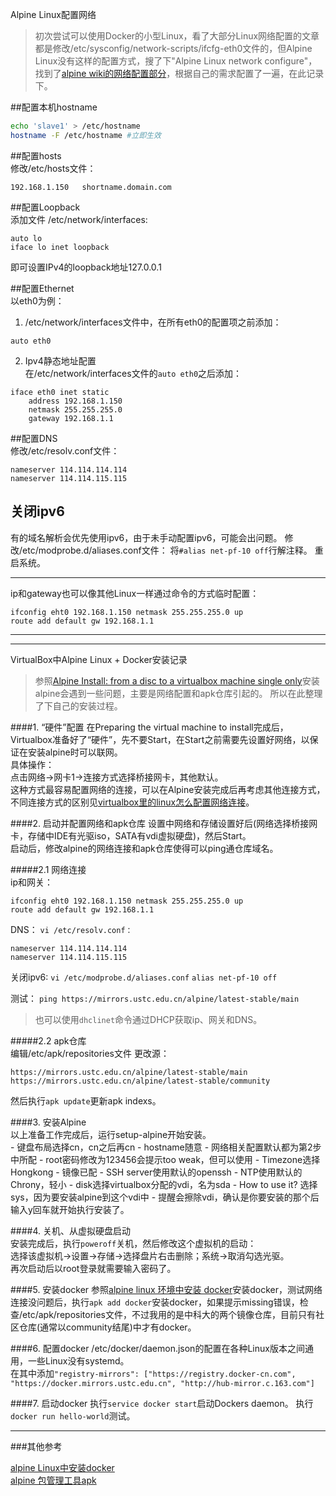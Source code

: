 Alpine Linux配置网络

> 初次尝试可以使用Docker的小型Linux，看了大部分Linux网络配置的文章都是修改/etc/sysconfig/network-scripts/ifcfg-eth0文件的，但Alpine Linux没有这样的配置方式，搜了下"Alpine Linux network configure"，找到了[alpine wiki的网络配置部分](https://wiki.alpinelinux.org/wiki/Configure_Networking)，根据自己的需求配置了一遍，在此记录下。

##配置本机hostname  

```bash
echo 'slave1' > /etc/hostname
hostname -F /etc/hostname #立即生效
```

##配置hosts  
修改/etc/hosts文件：
```
192.168.1.150   shortname.domain.com
```

##配置Loopback  
添加文件 /etc/network/interfaces:
```
auto lo
iface lo inet loopback
```
即可设置IPv4的loopback地址127.0.0.1

##配置Ethernet    
以eth0为例：  

1. /etc/network/interfaces文件中，在所有eth0的配置项之前添加：  
```
auto eth0
```

2. Ipv4静态地址配置    
在/etc/network/interfaces文件的```auto eth0```之后添加：  
```
iface eth0 inet static
	address 192.168.1.150
	netmask 255.255.255.0
	gateway 192.168.1.1
```

##配置DNS  
修改/etc/resolv.conf文件：
```
nameserver 114.114.114.114
nameserver 114.114.115.115
```

## 关闭ipv6
有的域名解析会优先使用ipv6，由于未手动配置ipv6，可能会出问题。
修改/etc/modprobe.d/aliases.conf文件：
将```#alias net-pf-10 off```行解注释。
重启系统。  

---
ip和gateway也可以像其他Linux一样通过命令的方式临时配置：  

```
ifconfig eht0 192.168.1.150 netmask 255.255.255.0 up
route add default gw 192.168.1.1
```

---

	
---
VirtualBox中Alpine Linux + Docker安装记录
> 参照[Alpine Install: from a disc to a virtualbox machine single only](https://wiki.alpinelinux.org/wiki/Alpine_Install:_from_a_disc_to_a_virtualbox_machine_single_only)安装alpine会遇到一些问题，主要是网络配置和apk仓库引起的。
所以在此整理了下自己的安装过程。    

####1. “硬件”配置
在Preparing the virtual machine to install完成后，Virtualbox准备好了“硬件”，先不要Start，在Start之前需要先设置好网络，以保证在安装alpine时可以联网。  
具体操作：  
点击网络->网卡1->连接方式选择桥接网卡，其他默认。  
这种方式最容易配置网络的连接，可以在Alpine安装完成后再考虑其他连接方式，不同连接方式的区别见[virtualbox里的linux怎么配置网络连接](https://zhidao.baidu.com/question/1694543161515450868.html)。

####2. 启动并配置网络和apk仓库
设置中网络和存储设置好后(网络选择桥接网卡，存储中IDE有光驱iso，SATA有vdi虚拟硬盘)，然后Start。  
启动后，修改alpine的网络连接和apk仓库使得可以ping通仓库域名。  

#####2.1 网络连接  
ip和网关：  
```
ifconfig eht0 192.168.1.150 netmask 255.255.255.0 up
route add default gw 192.168.1.1
```
DNS：
```vi /etc/resolv.conf：  ```
```
nameserver 114.114.114.114
nameserver 114.114.115.115
```
关闭ipv6:
```vi /etc/modprobe.d/aliases.conf```
```alias net-pf-10 off```  

测试： ```ping https://mirrors.ustc.edu.cn/alpine/latest-stable/main  ```

> 也可以使用```dhclinet```命令通过DHCP获取ip、网关和DNS。  

#####2.2 apk仓库  
编辑/etc/apk/repositories文件 更改源：  
```
https://mirrors.ustc.edu.cn/alpine/latest-stable/main
https://mirrors.ustc.edu.cn/alpine/latest-stable/community
```
然后执行```apk update```更新apk indexs。

####3. 安装Alpine  
以上准备工作完成后，运行setup-alpine开始安装。  
	- 键盘布局选择cn，cn之后再cn
	- hostname随意
	- 网络相关配置默认都为第2步中所配
	- root密码修改为123456会提示too weak，但可以使用
	- Timezone选择Hongkong
	- 镜像已配
	- SSH server使用默认的openssh
	- NTP使用默认的Chrony，轻小
	- disk选择virtualbox分配的vdi，名为sda
	- How to use it? 选择sys，因为要安装alpine到这个vdi中
	- 提醒会擦除vdi，确认是你要安装的那个后输入y回车就开始执行安装了。

####4. 关机、从虚拟硬盘启动  
安装完成后，执行```poweroff```关机，然后修改这个虚拟机的启动：  
选择该虚拟机->设置->存储->选择盘片右击删除；系统->取消勾选光驱。    
再次启动后以root登录就需要输入密码了。

####5. 安装docker
参照[alpine linux 环境中安装 docker](http://www.imooc.com/article/287437)安装docker，测试网络连接没问题后，执行```apk add docker```安装docker，如果提示missing错误，检查/etc/apk/repositories文件，不过我用的是中科大的两个镜像仓库，目前只有社区仓库(通常以community结尾)中才有docker。

####6. 配置docker
/etc/docker/daemon.json的配置在各种Linux版本之间通用，一些Linux没有systemd。  
在其中添加```"registry-mirrors": ["https://registry.docker-cn.com", "https://docker.mirrors.ustc.edu.cn", "http://hub-mirror.c.163.com"]```

####7. 启动docker
执行```service docker start```启动Dockers daemon。
执行```docker run hello-world```测试。


---
###其他参考

[alpine Linux中安装docker](http://www.imooc.com/article/287437)  
[alpine 包管理工具apk](https://www.cnblogs.com/kuku0223/p/8421964.html)